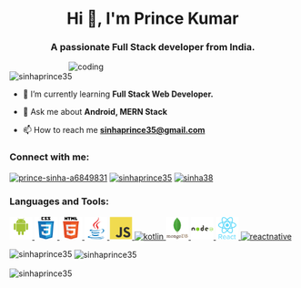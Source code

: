 <h1 align="center">Hi 👋, I'm Prince Kumar</h1>
<h3 align="center">A passionate Full Stack developer from India.</h3>
<img align="right" alt="coding" width="400" src="https://user-images.githubusercontent.com/112944356/196230745-b327fcfe-c843-4892-83db-71522007f408.gif">


<p align="left"> <img src="https://komarev.com/ghpvc/?username=sinhaprince35&label=Profile%20views&color=0e75b6&style=flat" alt="sinhaprince35" /> </p>

- 🌱 I’m currently learning **Full Stack Web Developer.**

- 💬 Ask me about **Android, MERN Stack**

- 📫 How to reach me **sinhaprince35@gmail.com**

<h3 align="left">Connect with me:</h3>
<p align="left">
<a href="https://linkedin.com/in/prince-sinha-a6849831" target="blank"><img align="center" src="https://raw.githubusercontent.com/rahuldkjain/github-profile-readme-generator/master/src/images/icons/Social/linked-in-alt.svg" alt="prince-sinha-a6849831" height="30" width="40" /></a>
<a href="https://fb.com/sinhaprince35" target="blank"><img align="center" src="https://raw.githubusercontent.com/rahuldkjain/github-profile-readme-generator/master/src/images/icons/Social/facebook.svg" alt="sinhaprince35" height="30" width="40" /></a>
<a href="https://instagram.com/sinha38" target="blank"><img align="center" src="https://raw.githubusercontent.com/rahuldkjain/github-profile-readme-generator/master/src/images/icons/Social/instagram.svg" alt="sinha38" height="30" width="40" /></a>
</p>

<h3 align="left">Languages and Tools:</h3>
<p align="left"> <a href="https://developer.android.com" target="_blank" rel="noreferrer"> <img src="https://raw.githubusercontent.com/devicons/devicon/master/icons/android/android-original-wordmark.svg" alt="android" width="40" height="40"/> </a> <a href="https://www.w3schools.com/css/" target="_blank" rel="noreferrer"> <img src="https://raw.githubusercontent.com/devicons/devicon/master/icons/css3/css3-original-wordmark.svg" alt="css3" width="40" height="40"/> </a> <a href="https://www.w3.org/html/" target="_blank" rel="noreferrer"> <img src="https://raw.githubusercontent.com/devicons/devicon/master/icons/html5/html5-original-wordmark.svg" alt="html5" width="40" height="40"/> </a> <a href="https://www.java.com" target="_blank" rel="noreferrer"> <img src="https://raw.githubusercontent.com/devicons/devicon/master/icons/java/java-original.svg" alt="java" width="40" height="40"/> </a> <a href="https://developer.mozilla.org/en-US/docs/Web/JavaScript" target="_blank" rel="noreferrer"> <img src="https://raw.githubusercontent.com/devicons/devicon/master/icons/javascript/javascript-original.svg" alt="javascript" width="40" height="40"/> </a> <a href="https://kotlinlang.org" target="_blank" rel="noreferrer"> <img src="https://www.vectorlogo.zone/logos/kotlinlang/kotlinlang-icon.svg" alt="kotlin" width="40" height="40"/> </a> <a href="https://www.mongodb.com/" target="_blank" rel="noreferrer"> <img src="https://raw.githubusercontent.com/devicons/devicon/master/icons/mongodb/mongodb-original-wordmark.svg" alt="mongodb" width="40" height="40"/> </a> <a href="https://nodejs.org" target="_blank" rel="noreferrer"> <img src="https://raw.githubusercontent.com/devicons/devicon/master/icons/nodejs/nodejs-original-wordmark.svg" alt="nodejs" width="40" height="40"/> </a> <a href="https://reactjs.org/" target="_blank" rel="noreferrer"> <img src="https://raw.githubusercontent.com/devicons/devicon/master/icons/react/react-original-wordmark.svg" alt="react" width="40" height="40"/> </a> <a href="https://reactnative.dev/" target="_blank" rel="noreferrer"> <img src="https://reactnative.dev/img/header_logo.svg" alt="reactnative" width="40" height="40"/> </a> </p>

<p><img align="left" src="https://github-readme-stats.vercel.app/api/top-langs?username=sinhaprince35&show_icons=true&locale=en&layout=compact" alt="sinhaprince35" /></p>

<p>&nbsp;<img align="center" src="https://github-readme-stats.vercel.app/api?username=sinhaprince35&show_icons=true&locale=en" alt="sinhaprince35" /></p>

<p><img align="center" src="https://github-readme-streak-stats.herokuapp.com/?user=sinhaprince35&" alt="sinhaprince35" /></p>
